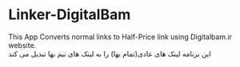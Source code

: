 # Linker-DigitalBam
This App Converts normal links to Half-Price link using Digitalbam.ir website.<br>
این برنامه لینک های عادی(تمام بها) را به لینک های نیم بها تبدیل می کند<br>
